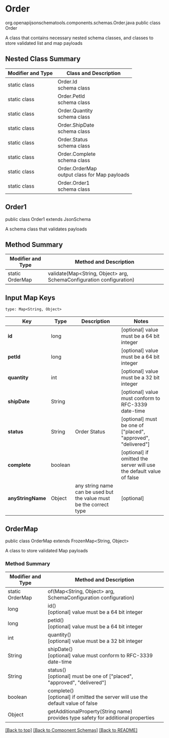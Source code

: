 # Order
org.openapijsonschematools.components.schemas.Order.java
public class Order

A class that contains necessary nested schema classes, and classes to store validated list and map payloads

## Nested Class Summary
| Modifier and Type | Class and Description |
| ----------------- | ---------------------- |
| static class | Order.Id<br> schema class |
| static class | Order.PetId<br> schema class |
| static class | Order.Quantity<br> schema class |
| static class | Order.ShipDate<br> schema class |
| static class | Order.Status<br> schema class |
| static class | Order.Complete<br> schema class |
| static class | Order.OrderMap<br> output class for Map payloads |
| static class | Order.Order1<br> schema class |

## Order1
public class Order1
extends JsonSchema

A schema class that validates payloads


## Method Summary
| Modifier and Type | Method and Description |
| ----------------- | ---------------------- |
| static OrderMap | validate(Map<String, Object> arg, SchemaConfiguration configuration) |

## Input Map Keys
```
type: Map<String, Object>
```
Key | Type |  Description | Notes
------------ | ------------- | ------------- | -------------
**id** | long |  | [optional] value must be a 64 bit integer
**petId** | long |  | [optional] value must be a 64 bit integer
**quantity** | int |  | [optional] value must be a 32 bit integer
**shipDate** | String |  | [optional] value must conform to RFC-3339 date-time
**status** | String | Order Status | [optional] must be one of ["placed", "approved", "delivered"]
**complete** | boolean |  | [optional] if omitted the server will use the default value of false
**anyStringName** | Object | any string name can be used but the value must be the correct type | [optional]

## OrderMap
public class OrderMap
extends FrozenMap<String, Object>

A class to store validated Map payloads

### Method Summary
| Modifier and Type | Method and Description |
| ----------------- | ---------------------- |
| static OrderMap | of(Map<String, Object> arg, SchemaConfiguration configuration) |
| long | id()<br>[optional] value must be a 64 bit integer |
| long | petId()<br>[optional] value must be a 64 bit integer |
| int | quantity()<br>[optional] value must be a 32 bit integer |
| String | shipDate()<br>[optional] value must conform to RFC-3339 date-time |
| String | status()<br>[optional] must be one of ["placed", "approved", "delivered"] |
| boolean | complete()<br>[optional] if omitted the server will use the default value of false |
| Object | getAdditionalProperty(String name)<br>provides type safety for additional properties |

[[Back to top]](#top) [[Back to Component Schemas]](../../../README.md#Component-Schemas) [[Back to README]](../../../README.md)
